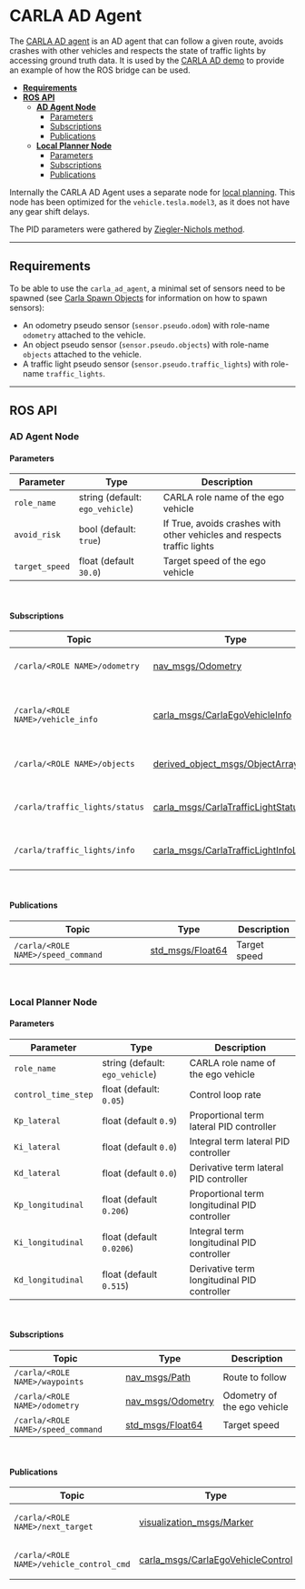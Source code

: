 # CARLA AD Agent

The [CARLA AD agent](https://github.com/carla-simulator/ros-bridge/tree/master/carla_ad_agent) is an AD agent that can follow a given route, avoids crashes with other vehicles and respects the state of traffic lights by accessing ground truth data. It is used by the [CARLA AD demo](carla_ad_demo.md) to provide an example of how the ROS bridge can be used.

- [__Requirements__](#requirements)
- [__ROS API__](#ros-api)
    - [__AD Agent Node__](#ad-agent-node)
        - [Parameters](#parameters)
        - [Subscriptions](#subscriptions)
        - [Publications](#publications)
    - [__Local Planner Node__](#local-planner-node)
        - [Parameters](#parameters)
        - [Subscriptions](#subscriptions)
        - [Publications](#publications)

Internally the CARLA AD Agent uses a separate node for [local planning](https://github.com/carla-simulator/ros-bridge/blob/ros2/carla_ad_agent/src/carla_ad_agent/local_planner.py). This node has been optimized for the `vehicle.tesla.model3`, as it does not have any gear shift delays.

The PID parameters were gathered by [Ziegler-Nichols method](https://en.wikipedia.org/wiki/Ziegler%E2%80%93Nichols_method).

---

## Requirements

To be able to use the `carla_ad_agent`, a minimal set of sensors need to be spawned (see [Carla Spawn Objects](carla_spawn_objects.md) for information on how to spawn sensors):

- An odometry pseudo sensor (`sensor.pseudo.odom`) with role-name `odometry` attached to the vehicle.
- An object pseudo sensor (`sensor.pseudo.objects`) with role-name `objects` attached to the vehicle.
- A traffic light pseudo sensor (`sensor.pseudo.traffic_lights`) with role-name `traffic_lights`.

---

## ROS API 

### AD Agent Node

#### Parameters

| Parameter | Type | Description |
|-----------|------|-------------|
| `role_name` | string (default: `ego_vehicle`) | CARLA role name of the ego vehicle |
| `avoid_risk` | bool (default: `true`) | If True, avoids crashes with other vehicles and respects traffic lights  |
| `target_speed` | float (default `30.0`) | Target speed of the ego vehicle |

<br>

#### Subscriptions

| Topic | Type | Description |
|-------|------|-------------|
| `/carla/<ROLE NAME>/odometry` | [nav_msgs/Odometry](https://docs.ros.org/en/api/nav_msgs/html/msg/Odometry.html) | Odometry of the ego vehicle |
| `/carla/<ROLE NAME>/vehicle_info` | [carla_msgs/CarlaEgoVehicleInfo](ros_msgs.md#carlaegovehicleinfomsg) | Identify the CARLA actor id of the ego vehicle |
| `/carla/<ROLE NAME>/objects` | [derived_object_msgs/ObjectArray](https://docs.ros.org/en/melodic/api/derived_object_msgs/html/msg/ObjectArray.html) | Information about other actors |
| `/carla/traffic_lights/status` | [carla_msgs/CarlaTrafficLightStatusList](ros_msgs.md#carlatrafficlightstatuslistmsg) | Get the current state of the traffic lights |
| `/carla/traffic_lights/info` | [carla_msgs/CarlaTrafficLightInfoList](ros_msgs.md#carlatrafficlightinfolistmsg) | Get info about traffic lights |

<br>

#### Publications

| Topic | Type | Description |
|-------|------|-------------|
| `/carla/<ROLE NAME>/speed_command` | [std_msgs/Float64](https://docs.ros.org/en/api/std_msgs/html/msg/Float64.html) | Target speed |

<br>

### Local Planner Node

#### Parameters

| Parameter | Type | Description |
|-----------|------|-------------|
| `role_name` | string (default: `ego_vehicle`) | CARLA role name of the ego vehicle |
| `control_time_step` | float (default: `0.05`) | Control loop rate |
| `Kp_lateral` | float (default `0.9`) | Proportional term lateral PID controller |
| `Ki_lateral` | float (default `0.0`) | Integral term lateral PID controller |
| `Kd_lateral` | float (default `0.0`) | Derivative term lateral PID controller |
| `Kp_longitudinal` | float (default `0.206`) | Proportional term longitudinal PID controller |
| `Ki_longitudinal` | float (default `0.0206`) | Integral term longitudinal PID controller |
| `Kd_longitudinal` | float (default `0.515`) | Derivative term longitudinal PID controller |

<br>

#### Subscriptions

| Topic | Type | Description |
|-------|------|-------------|
| `/carla/<ROLE NAME>/waypoints` | [nav_msgs/Path](https://docs.ros.org/en/api/nav_msgs/html/msg/Path.html) | Route to follow |
| `/carla/<ROLE NAME>/odometry` | [nav_msgs/Odometry](https://docs.ros.org/en/api/nav_msgs/html/msg/Odometry.html) | Odometry of the ego vehicle |
| `/carla/<ROLE NAME>/speed_command` | [std_msgs/Float64](https://docs.ros.org/en/api/std_msgs/html/msg/Float64.html) | Target speed |

<br>

#### Publications

| Topic | Type | Description |
|-------|------|-------------|
| `/carla/<ROLE NAME>/next_target` | [visualization_msgs/Marker](http://docs.ros.org/en/api/visualization_msgs/html/msg/Marker.html) | Next target pose marker |
| `/carla/<ROLE NAME>/vehicle_control_cmd` | [carla_msgs/CarlaEgoVehicleControl](ros_msgs.md#carlaegovehiclecontrolmsg) | Vehicle control command |

<br>
